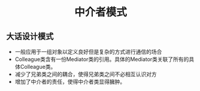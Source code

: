 <h1 align="center">
中介者模式
</h1>

## 大话设计模式
- 一般应用于一组对象以定义良好但是复杂的方式进行通信的场合
- Colleague类含有一份Mediator类的引用。具体的Mediator类关联了所有的具体Colleague类。
- 减少了兄弟类之间的耦合，使得兄弟类之间不必相互认识对方
- 增加了中介者的责任，使得中介者类显得臃肿。
